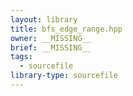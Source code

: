 ```yaml
---
layout: library
title: bfs_edge_range.hpp
owner: __MISSING__
brief: __MISSING__
tags:
  - sourcefile
library-type: sourcefile
---
```

